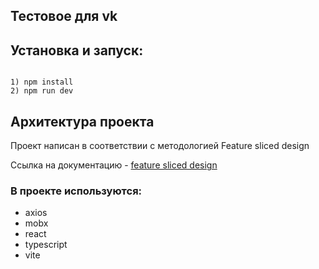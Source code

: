 ## Тестовое для vk

## Установка и запуск:

```

1) npm install
2) npm run dev

```

## Архитектура проекта

Проект написан в соответствии с методологией Feature sliced design

Ссылка на документацию - [feature sliced design](https://feature-sliced.design/docs/get-started/tutorial)

### В проекте используются:

- axios
- mobx
- react
- typescript
- vite